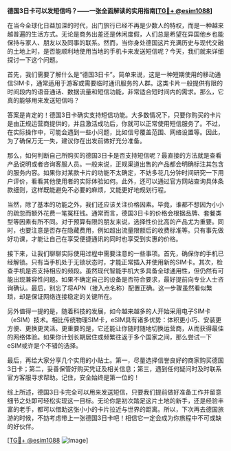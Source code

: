 **德国3日卡可以发短信吗？——一张全面解读的实用指南[[TG💪+ @esim1088](https://t.me/s/esim1088)]**

在当今全球化日益加深的时代，出门旅行已经不再是少数人的特权，而是一种越来越普遍的生活方式。无论是商务出差还是休闲度假，人们总是希望在异国他乡也能保持与家人、朋友以及同事的联系。然而，当你身处德国这片充满历史与现代交融的土地上时，是否能顺利地使用当地的手机卡来发送短信呢？今天，我们就来详细探讨一下这个问题。

首先，我们需要了解什么是“德国3日卡”。简单来说，这是一种短期使用的移动通信SIM卡，通常适用于游客或需要临时通讯服务的人群。这类卡片一般提供有限的时间段内的语音通话、数据流量和短信功能，非常适合短时间内的需求。那么，它真的能够用来发送短信吗？

答案是肯定的！德国3日卡确实支持短信功能。大多数情况下，只要你购买的卡片是由正规运营商提供的，并且激活成功后，你就可以正常使用短信服务了。不过，在实际操作中，可能会遇到一些小问题，比如信号覆盖范围、网络设置等。因此，为了确保万无一失，建议你在出发前做好充分准备。

那么，如何判断自己所购买的德国3日卡是否支持短信呢？最直接的方法就是查看产品说明或者咨询客服人员。一般来说，正规渠道出售的产品都会明确标注其包含的服务内容。如果你对某款卡片的功能不太确定，不妨多花几分钟时间研究一下用户评价，看看其他使用者的实际体验如何。此外，还可以通过官方网站查询具体条款细则，这样既能避免不必要的麻烦，又能更好地规划行程。

当然，除了基本的功能之外，我们还应该关注价格因素。毕竟，谁都不想因为小小的疏忽而额外花费一笔冤枉钱。通常而言，德国3日卡的价格会根据品牌、套餐类型等因素有所不同。对于预算有限的朋友来说，选择性价比高的产品尤为重要。同时，也要注意是否存在隐藏费用，例如超出流量限额后的收费标准等。只有事先做好功课，才能让自己在享受便捷通讯的同时也享受到实惠的价格。

接下来，让我们聊聊实际使用过程中需要注意的一些事项。首先，确保你的手机已经解锁。只有当手机处于无锁状态时，才能正常插入并使用新的SIM卡。其次，检查手机是否支持相应的频段。虽然现代智能手机大多具备全球通用性，但仍然有可能出现兼容性问题。如果不确定自己的设备是否符合要求，最好提前向专业人士咨询确认。最后，别忘了将APN（接入点名称）配置正确。这一步骤虽然看似繁琐，却是保证网络连接稳定的关键所在。

另外值得一提的是，随着科技的发展，如今越来越多的人开始采用电子SIM卡（eSIM）技术。相比传统物理SIM卡，eSIM具有诸多优势：体积更小巧、安装更方便、更换更灵活。更重要的是，它还能让你随时随地切换运营商，从而获得最佳的网络体验。如果你计划长期居住或频繁往返于多个国家之间，那么尝试一下eSIM或许是个不错的选择。

最后，再给大家分享几个实用的小贴士。第一，尽量选择信誉良好的商家购买德国3日卡；第二，妥善保管好购买凭证及相关信息；第三，遇到任何疑问时及时联系官方客服寻求帮助。记住，安全始终是第一位的！

综上所述，德国3日卡完全可以用来发送短信，只要我们提前做好准备工作并留意细节之处即可轻松实现这一目标。无论你是初次踏足这片土地的新手，还是经验丰富的老手，都可以借助这张小小的卡片拉近与世界的距离。所以，下次再去德国旅游的时候，不妨考虑带上一张德国3日卡吧！相信它一定会成为你旅程中不可或缺的好伙伴。

[[TG💪+ @esim1088](https://t.me/s/esim1088) ![Image](https://i.postimg.cc/4NQfJmqS/Snipaste-2025-05-13-00-14-12.png)]